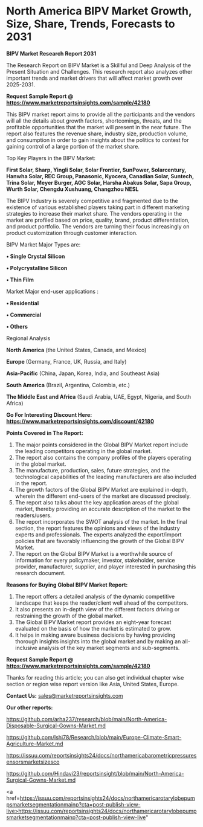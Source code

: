 # North America BIPV Market Growth, Size, Share, Trends, Forecasts to 2031

<strong>BIPV Market Research Report 2031</strong>

The Research Report on BIPV Market is a Skillful and Deep Analysis of the Present Situation and Challenges. This research report also analyzes other important trends and market drivers that will affect market growth over 2025-2031.

<strong>Request Sample Report @ <a href=https://www.marketreportsinsights.com/sample/42180>https://www.marketreportsinsights.com/sample/42180</a></strong>

This BIPV market report aims to provide all the participants and the vendors will all the details about growth factors, shortcomings, threats, and the profitable opportunities that the market will present in the near future. The report also features the revenue share, industry size, production volume, and consumption in order to gain insights about the politics to contest for gaining control of a large portion of the market share.

Top Key Players in the BIPV Market:

<strong>First Solar, Sharp, Yingli Solar, Solar Frontier, SunPower, Solarcentury, Hanwha Solar, REC Group, Panasonic, Kyocera, Canadian Solar, Suntech, Trina Solar, Meyer Burger, AGC Solar, Harsha Abakus Solar, Sapa Group, Wurth Solar, Chengdu Xushuang, Changzhou NESL</strong>

The BIPV Industry is severely competitive and fragmented due to the existence of various established players taking part in different marketing strategies to increase their market share. The vendors operating in the market are profiled based on price, quality, brand, product differentiation, and product portfolio. The vendors are turning their focus increasingly on product customization through customer interaction.

BIPV Market Major Types are:

<strong>•  Single Crystal Silicon

•  Polycrystalline Silicon

•  Thin Film</strong>

Market Major end-user applications :

<strong>•  Residential

•  Commercial

•  Others</strong>

Regional Analysis

</u><strong><b>North America</b></strong> (the United States, Canada, and Mexico)

<strong><b>Europe </b></strong>(Germany, France, UK, Russia, and Italy)

<strong><b>Asia-Pacific</b></strong> (China, Japan, Korea, India, and Southeast Asia)

<strong><b>South America</b></strong> (Brazil, Argentina, Colombia, etc.)

<strong><b>The Middle East and Africa</b></strong> (Saudi Arabia, UAE, Egypt, Nigeria, and South Africa)

<strong>Go For Interesting Discount Here: <a href=https://www.marketreportsinsights.com/discount/42180>https://www.marketreportsinsights.com/discount/42180</a></strong>

<strong>Points Covered in The Report:</strong>
<ol>
  <li>The major points considered in the Global BIPV Market report include the leading competitors operating in the global market.</li>
  <li>The report also contains the company profiles of the players operating in the global market.</li>
  <li>The manufacture, production, sales, future strategies, and the technological capabilities of the leading manufacturers are also included in the report.</li>
  <li>The growth factors of the Global BIPV Market are explained in-depth, wherein the different end-users of the market are discussed precisely.</li>
  <li>The report also talks about the key application areas of the global market, thereby providing an accurate description of the market to the readers/users.</li>
  <li>The report incorporates the SWOT analysis of the market. In the final section, the report features the opinions and views of the industry experts and professionals. The experts analyzed the export/import policies that are favorably influencing the growth of the Global BIPV Market.</li>
  <li>The report on the Global BIPV Market is a worthwhile source of information for every policymaker, investor, stakeholder, service provider, manufacturer, supplier, and player interested in purchasing this research document.</li>
</ol>
<strong>Reasons for Buying Global BIPV Market Report:</strong>

<ol>
  <li>The report offers a detailed analysis of the dynamic competitive landscape that keeps the reader/client well ahead of the competitors.</li>
  <li>It also presents an in-depth view of the different factors driving or restraining the growth of the global market.</li>
  <li>The Global BIPV Market report provides an eight-year forecast evaluated on the basis of how the market is estimated to grow.</li>
  <li>It helps in making aware business decisions by having providing thorough insights insights into the global market and by making an all-inclusive analysis of the key market segments and sub-segments.</li>
</ol>
<strong>Request Sample Report @ <a href=https://www.marketreportsinsights.com/sample/42180>https://www.marketreportsinsights.com/sample/42180</a></strong>


Thanks for reading this article; you can also get individual chapter wise section or region wise report version like Asia, United States, Europe.

<strong>Contact Us:</strong>
sales@marketreportsinsights.com

<strong>Our other reports:</strong>

<a href=https://github.com/arha237/research/blob/main/North-America-Disposable-Surgical-Gowns-Market.md>https://github.com/arha237/research/blob/main/North-America-Disposable-Surgical-Gowns-Market.md</a>

<a href=https://github.com/Ishi78/Research/blob/main/Europe-Climate-Smart-Agriculture-Market.md>https://github.com/Ishi78/Research/blob/main/Europe-Climate-Smart-Agriculture-Market.md</a>

<a href=https://issuu.com/reportsinsights24/docs/northamericabarometricpressuresensorsmarketsizesco>https://issuu.com/reportsinsights24/docs/northamericabarometricpressuresensorsmarketsizesco</a>

<a href=https://github.com/Hindavi23/reportsinsight/blob/main/North-America-Surgical-Gowns-Market.md>https://github.com/Hindavi23/reportsinsight/blob/main/North-America-Surgical-Gowns-Market.md</a>

<a href=https://issuu.com/reportsinsights24/docs/northamericarotarylobepumpsmarketsegmentationmainp?cta=post-publish-view-live>https://issuu.com/reportsinsights24/docs/northamericarotarylobepumpsmarketsegmentationmainp?cta=post-publish-view-live</a>"
